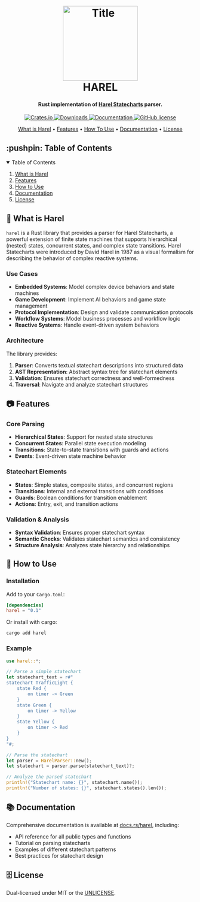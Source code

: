 <h1 align="center">
  <br>
  <a href="https://www.cryptopatrick.com/projects/harel">
    <img 
      src="https://github.com/cryptopatrick/factory/blob/master/img/100days/harel.png" 
      alt="Title" 
      width="200"
    />
  </a>
  <br>
  HAREL
  <br>
</h1>

<h4 align="center">
  Rust implementation of 
  <a href="https://en.wikipedia.org/wiki/State_diagram#Harel_statechart" target="_blank">
    Harel Statecharts</a> parser.</h4>

<p align="center">
  <a href="https://crates.io/crates/harel" target="_blank">
    <img src="https://img.shields.io/crates/v/harel" alt="Crates.io"/>
  </a>
  <a href="https://crates.io/crates/harel" target="_blank">
    <img src="https://img.shields.io/crates/d/harel" alt="Downloads"/>
  </a>
  <a href="https://docs.rs/harel" target="_blank">
    <img src="https://docs.rs/harel/badge.svg" alt="Documentation"/>
  </a>
  <a href="LICENSE" target="_blank">
    <img src="https://img.shields.io/github/license/cp/harel.svg" alt="GitHub license"/>
  </a>
</p>

<p align="center">
  <a href="#what-is-harel">What is Harel</a> •
  <a href="#features">Features</a> •
  <a href="#how-to-use">How To Use</a> •
  <a href="#documentation">Documentation</a> •
  <a href="#license">License</a>
</p>

<!-- TABLE OF CONTENTS -->
<h2 id="table-of-contents"> :pushpin: Table of Contents</h2>

<details open="open">
  <summary>Table of Contents</summary>
  <ol>
    <li><a href="#what-is-harel"> What is Harel</a></li>
    <li><a href="#features"> Features</a></li>
    <li><a href="#how-to-use"> How to Use</a></li>
    <li><a href="#documentation"> Documentation</a></li>
    <li><a href="#license">License</a></li>
  </ol>
</details>

## 🤔 What is Harel

`harel` is a Rust library that provides a parser for Harel Statecharts, a powerful extension of finite state machines that supports hierarchical (nested) states, concurrent states, and complex state transitions. Harel Statecharts were introduced by David Harel in 1987 as a visual formalism for describing the behavior of complex reactive systems.

### Use Cases

- **Embedded Systems**: Model complex device behaviors and state machines
- **Game Development**: Implement AI behaviors and game state management
- **Protocol Implementation**: Design and validate communication protocols
- **Workflow Systems**: Model business processes and workflow logic
- **Reactive Systems**: Handle event-driven system behaviors

### Architecture

The library provides:

1. **Parser**: Converts textual statechart descriptions into structured data
2. **AST Representation**: Abstract syntax tree for statechart elements
3. **Validation**: Ensures statechart correctness and well-formedness
4. **Traversal**: Navigate and analyze statechart structures

## 📷 Features

### Core Parsing
- **Hierarchical States**: Support for nested state structures
- **Concurrent States**: Parallel state execution modeling
- **Transitions**: State-to-state transitions with guards and actions
- **Events**: Event-driven state machine behavior

### Statechart Elements
- **States**: Simple states, composite states, and concurrent regions
- **Transitions**: Internal and external transitions with conditions
- **Guards**: Boolean conditions for transition enablement
- **Actions**: Entry, exit, and transition actions

### Validation & Analysis
- **Syntax Validation**: Ensures proper statechart syntax
- **Semantic Checks**: Validates statechart semantics and consistency
- **Structure Analysis**: Analyzes state hierarchy and relationships

## 🚙 How to Use

### Installation

Add to your `Cargo.toml`:

```toml
[dependencies]
harel = "0.1"
```

Or install with cargo:

```bash
cargo add harel
```

### Example

```rust
use harel::*;

// Parse a simple statechart
let statechart_text = r#"
statechart TrafficLight {
    state Red {
        on timer -> Green
    }
    state Green {
        on timer -> Yellow
    }
    state Yellow {
        on timer -> Red
    }
}
"#;

// Parse the statechart
let parser = HarelParser::new();
let statechart = parser.parse(statechart_text)?;

// Analyze the parsed statechart
println!("Statechart name: {}", statechart.name());
println!("Number of states: {}", statechart.states().len());
```

## 📚 Documentation

Comprehensive documentation is available at [docs.rs/harel](https://docs.rs/harel), including:
- API reference for all public types and functions
- Tutorial on parsing statecharts
- Examples of different statechart patterns
- Best practices for statechart design

## 🗄 License

Dual-licensed under MIT or the [UNLICENSE](http://unlicense.org).
